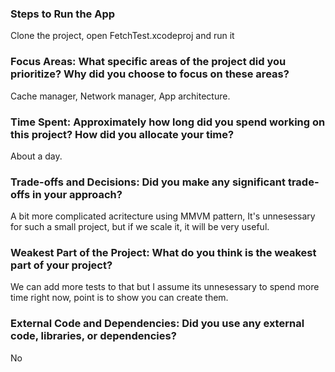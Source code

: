 ### Steps to Run the App
Clone the project, open FetchTest.xcodeproj and run it

### Focus Areas: What specific areas of the project did you prioritize? Why did you choose to focus on these areas?
Cache manager, Network manager, App architecture.

### Time Spent: Approximately how long did you spend working on this project? How did you allocate your time?
About a day.

### Trade-offs and Decisions: Did you make any significant trade-offs in your approach?
A bit more complicated acritecture using MMVM pattern, It's unnesessary for such a small project, but if we scale it, it will be very useful.

### Weakest Part of the Project: What do you think is the weakest part of your project?
We can add more tests to that but I assume its unnesessary to spend more time right now, point is to show you can create them.

### External Code and Dependencies: Did you use any external code, libraries, or dependencies?
No
